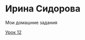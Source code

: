 

# Ирина Сидорова
Мои домашние задания

[Урок 12](https://siaseo.github.io/lesson_12/ "Как заработать свой первый миллион")
